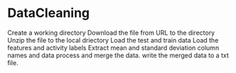# DataCleaning
Create a working directory
Download the file from URL to the directory
Unzip the file to the local driectory
Load the test and train data
Load the features and activity labels
Extract mean and standard deviation column names and data
process and merge the data.
write  the merged data to a txt file.

